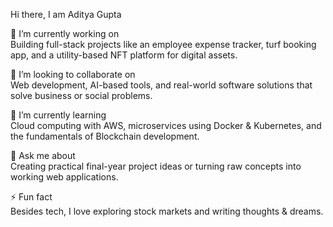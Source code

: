 Hi there, I am Aditya Gupta

🎯 I’m currently working on  
Building full-stack projects like an employee expense tracker, turf booking app, and a utility-based NFT platform for digital assets.

🤝 I’m looking to collaborate on  
Web development, AI-based tools, and real-world software solutions that solve business or social problems.

🌱 I’m currently learning  
Cloud computing with AWS, microservices using Docker & Kubernetes, and the fundamentals of Blockchain development.

💬 Ask me about  
Creating practical final-year project ideas or turning raw concepts into working web applications.

⚡ Fun fact  
Besides tech, I love exploring stock markets and writing thoughts & dreams.

